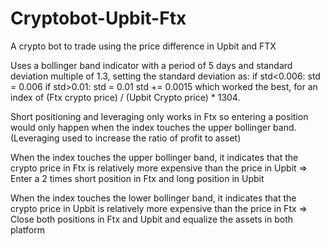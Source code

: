 # Cryptobot-Upbit-Ftx
A crypto bot to trade using the price difference in Upbit and FTX

Uses a bollinger band indicator with a period of 5 days and standard deviation multiple of 1.3, setting the standard deviation as:
if std<0.006:
  std = 0.006
if std>0.01:
  std = 0.01
std += 0.0015
which worked the best, for an index of (Ftx crypto price) / (Upbit Crypto price) * 1304.

Short positioning and leveraging only works in Ftx so entering a position would only happen when the index touches the upper bollinger band. (Leveraging used to increase the ratio of profit to asset)

When the index touches the upper bollinger band, it indicates that the crypto price in Ftx is relatively more expensive than the price in Upbit => Enter a 2 times short position in Ftx and long position in Upbit

When the index touches the lower bollinger band, it indicates that the crypto price in Upbit is relatively more expensive than the price in Ftx => Close both positions in Ftx and Upbit and equalize the assets in both platform
